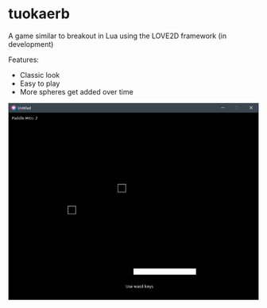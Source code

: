 # tuokaerb
A game similar to breakout in Lua using the LOVE2D framework (in development)

Features:

  * Classic look
  * Easy to play
  * More spheres get added over time

![Image](screenshot.PNG)
